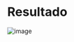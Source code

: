# Resultado
![image](https://github.com/harnelp/p_analys_datos_01/assets/45137526/eb60d9f5-e699-4db2-b839-6512835148ac)

